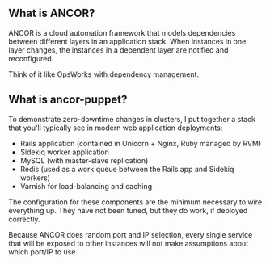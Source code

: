 ## What is ANCOR?

ANCOR is a cloud automation framework that models dependencies between different layers in an
application stack. When instances in one layer changes, the instances in a dependent layer
are notified and reconfigured.

Think of it like OpsWorks with dependency management.

## What is ancor-puppet?

To demonstrate zero-downtime changes in clusters, I put together a stack that you'll typically
see in modern web application deployments:

- Rails application (contained in Unicorn + Nginx, Ruby managed by RVM)
- Sidekiq worker application
- MySQL (with master-slave replication)
- Redis (used as a work queue between the Rails app and Sidekiq workers)
- Varnish for load-balancing and caching

The configuration for these components are the minimum necessary to wire everything up. They have
not been tuned, but they do work, if deployed correctly.

Because ANCOR does random port and IP selection, every single service that will be exposed to
other instances will not make assumptions about which port/IP to use.
